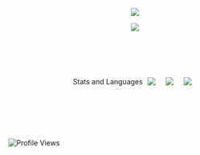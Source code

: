 <div align="center">
  <p>
    <img src="https://readme-typing-svg.herokuapp.com?font=Orbitron&size=40&color=ff3686&height=67&duration=3000&center=true&lines=%F0%9F%85%B6%F0%9F%86%81%F0%9F%85%B4%F0%9F%85%B4%F0%9F%86%83%F0%9F%85%B8%F0%9F%85%BD%F0%9F%85%B6%F0%9F%86%82">
  </p>
</div>
<div align="center">
    <img src="https://github.com/Scvirel/Scvirel/blob/master/Sasori.gif">
</div>

<!-- GitHub Stats and Languages -->
<div align="center" style="display: flex; align-items: center; justify-content: center; height: 200px;">
  <p>Stats and Languages</p>
  
  <!-- Stats -->
  <div style="padding: 10px;">
    <img src="https://github-readme-stats.vercel.app/api?username=Scvirel&show_icons=true&theme=radical">
  </div>

  <!-- Streak -->
  <div style="padding: 10px;">
    <img src="https://github-readme-streak-stats-fyclg7hvg-trinib.vercel.app/?user=Scvirel&theme=radical&border=599200">
  </div>
  
  <!-- Languages -->
  <div style="padding: 10px;">
    <img src="https://github-readme-stats.vercel.app/api/top-langs/?username=Scvirel&layout=compact&theme=radical">
  </div>
</div>

<!-- Profile Views -->
![Profile Views](https://komarev.com/ghpvc/?username=Scvirel&color=green)
